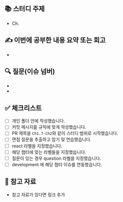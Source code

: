 ## 📚 스터디 주제

- Ch.

## ✍️ 이번에 공부한 내용 요약 또는 회고

-

## 🔍 질문(이슈 넘버)

-
-

## ✅ 체크리스트

- [ ] 개인 폴더 안에 작성했습니다.
- [ ] 커밋 메시지를 규칙에 맞게 작성했습니다.
- [ ] PR 제목을 `Ch1.7-Ch2`와 같이 스터디 범위로 시작했습니다.
- [ ] 면접 질문을 추출하고 암기 및 연습했습니다.
- [ ] react 라벨을 지정했습니다.
- [ ] 해당 챕터에 맞는 라벨들을 지정했습니다.
- [ ] 질문이 있는 경우 question 라벨을 지정했습니다.
- [ ] development 에 해당 챕터 이슈를 연동했습니다.

## 📎 참고 자료

- 참고 자료가 있다면 링크 추가
